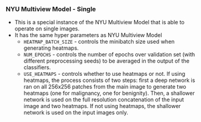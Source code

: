 ### NYU Multiview Model - Single 
* This is a special instance of the NYU Multiview Model that is able to operate on single images.
* It has the same hyper parameters as NYU Multiview Model
    * `HEATMAP_BATCH_SIZE` - controls the minibatch size used when generating heatmaps.
    * `NUM_EPOCHS` - controls the number of epochs over validation set (with different preprocessing seeds) to be averaged in the output of the classifiers.
    * `USE_HEATMAPS` - controls whether to use heatmaps or not. If using heatmaps, the process consists of two steps: first a deep network is ran on all 256x256 patches from the main image to generate two heatmaps (one for malignancy, one for benignity). Then, a shallower network is used on the full resolution concatenation of the input image and two heatmaps. If not using heatmaps, the shallower network is used on the input images only.